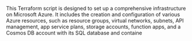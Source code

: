 This Terraform script is designed to set up a comprehensive infrastructure on Microsoft Azure. It includes the creation and configuration of various Azure resources, such as resource groups, virtual networks, subnets, API management, app service plans, storage accounts, function apps, and a Cosmos DB account with its SQL database and containe

